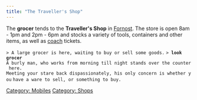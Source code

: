 ```yaml
---
title: "The Traveller's Shop"
---
```


The **grocer** tends to the **Traveller's Shop** in
[Fornost](Fornost "wikilink"). The store is open 8am - 1pm and 2pm - 6pm
and stocks a variety of tools, containers and other items, as well as
[coach](coach "wikilink") tickets.

`> A large grocer is here, waiting to buy or sell some goods.`
`> `**`look grocer`**
`A burly man, who works from morning till night stands over the counter here.`
`Meeting your stare back dispassionately, his only concern is whether you`
`have a ware to sell, or something to buy.`

[Category: Mobiles](Category:_Mobiles "wikilink") [Category:
Shops](Category:_Shops "wikilink")